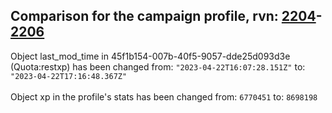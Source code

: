 ## Comparison for the campaign profile, rvn: [2204](https://github.com/PRO100KatYT/FortniteProfileRevisions/tree/main/profiles/campaign/2204%20campaign.json)-[2206](https://github.com/PRO100KatYT/FortniteProfileRevisions/tree/main/profiles/campaign/2206%20campaign.json)

Object last_mod_time in 45f1b154-007b-40f5-9057-dde25d093d3e (Quota:restxp) has been changed from: `"2023-04-22T16:07:28.151Z"` to: `"2023-04-22T17:16:48.367Z"`
<br><br>
Object xp in the profile's stats has been changed from: `6770451` to: `8698198`
<br><br>
